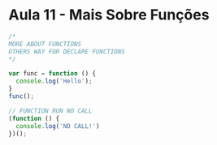 # Aula 11 - Mais Sobre Funções

```jsx
/*
MORE ABOUT FUNCTIONS
OTHERS WAY FOR DECLARE FUNCTIONS
*/

var func = function () {
  console.log('Hello');
}
func();

// FUNCTION RUN NO CALL
(function () {
  console.log('NO CALL!')
})();
```